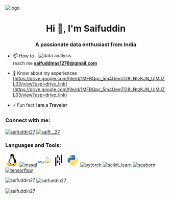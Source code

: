 ![logo](https://github.com/Saifuddin27/Saifuddin27/blob/main/pxfuel.jpg)
<h1 align="center">Hi 👋, I'm Saifuddin</h1>
<h3 align="center">A passionate data enthusiast from India</h3>

<img align="right" alt="data analysis" width="400" src="https://blog.imarticus.org/wp-content/uploads/2019/05/daonline.gif">


- 📫 How to reach me **saifuddinas1278@gmail.com**

- 📄 Know about my experiences [https://drive.google.com/file/d/1MFBQpc_5m4UemTG8LNtzKJN_UlMJZL03/view?usp=drive_link](https://drive.google.com/file/d/1MFBQpc_5m4UemTG8LNtzKJN_UlMJZL03/view?usp=drive_link)

- ⚡ Fun fact **I am a Traveler**

<h3 align="left">Connect with me:</h3>
<p align="left">
<a href="https://linkedin.com/in/saifuddin27" target="blank"><img align="center" src="https://raw.githubusercontent.com/rahuldkjain/github-profile-readme-generator/master/src/images/icons/Social/linked-in-alt.svg" alt="saifuddin27" height="30" width="40" /></a>
<a href="https://instagram.com/saiff__27" target="blank"><img align="center" src="https://raw.githubusercontent.com/rahuldkjain/github-profile-readme-generator/master/src/images/icons/Social/instagram.svg" alt="saiff__27" height="30" width="40" /></a>
</p>

<h3 align="left">Languages and Tools:</h3>
<p align="left"> <a href="https://www.linux.org/" target="_blank" rel="noreferrer"> <img src="https://raw.githubusercontent.com/devicons/devicon/master/icons/linux/linux-original.svg" alt="linux" width="40" height="40"/> </a> <a href="https://www.microsoft.com/en-us/sql-server" target="_blank" rel="noreferrer"> <img src="https://www.svgrepo.com/show/303229/microsoft-sql-server-logo.svg" alt="mssql" width="40" height="40"/> </a> <a href="https://www.mysql.com/" target="_blank" rel="noreferrer"> <img src="https://raw.githubusercontent.com/devicons/devicon/master/icons/mysql/mysql-original-wordmark.svg" alt="mysql" width="40" height="40"/> </a> <a href="https://pandas.pydata.org/" target="_blank" rel="noreferrer"> <img src="https://raw.githubusercontent.com/devicons/devicon/2ae2a900d2f041da66e950e4d48052658d850630/icons/pandas/pandas-original.svg" alt="pandas" width="40" height="40"/> </a> <a href="https://www.python.org" target="_blank" rel="noreferrer"> <img src="https://raw.githubusercontent.com/devicons/devicon/master/icons/python/python-original.svg" alt="python" width="40" height="40"/> </a> <a href="https://pytorch.org/" target="_blank" rel="noreferrer"> <img src="https://www.vectorlogo.zone/logos/pytorch/pytorch-icon.svg" alt="pytorch" width="40" height="40"/> </a> <a href="https://scikit-learn.org/" target="_blank" rel="noreferrer"> <img src="https://upload.wikimedia.org/wikipedia/commons/0/05/Scikit_learn_logo_small.svg" alt="scikit_learn" width="40" height="40"/> </a> <a href="https://seaborn.pydata.org/" target="_blank" rel="noreferrer"> <img src="https://seaborn.pydata.org/_images/logo-mark-lightbg.svg" alt="seaborn" width="40" height="40"/> </a> <a href="https://www.tensorflow.org" target="_blank" rel="noreferrer"> <img src="https://www.vectorlogo.zone/logos/tensorflow/tensorflow-icon.svg" alt="tensorflow" width="40" height="40"/> </a> </p>

<p><img align="left" src="https://github-readme-stats.vercel.app/api/top-langs?username=saifuddin27&show_icons=true&locale=en&layout=compact" alt="saifuddin27" /></p>

<p>&nbsp;<img align="center" src="https://github-readme-stats.vercel.app/api?username=saifuddin27&show_icons=true&locale=en" alt="saifuddin27" /></p>

<p><img align="center" src="https://github-readme-streak-stats.herokuapp.com/?user=saifuddin27&" alt="saifuddin27" /></p>
